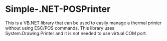 # Simple-.NET-POSPrinter
This is a VB.NET library that can be used to easily manage a thermal printer without using ESC/POS commands.
This library uses System.Drawing.Printer and it is not needed to use virtual COM port.
